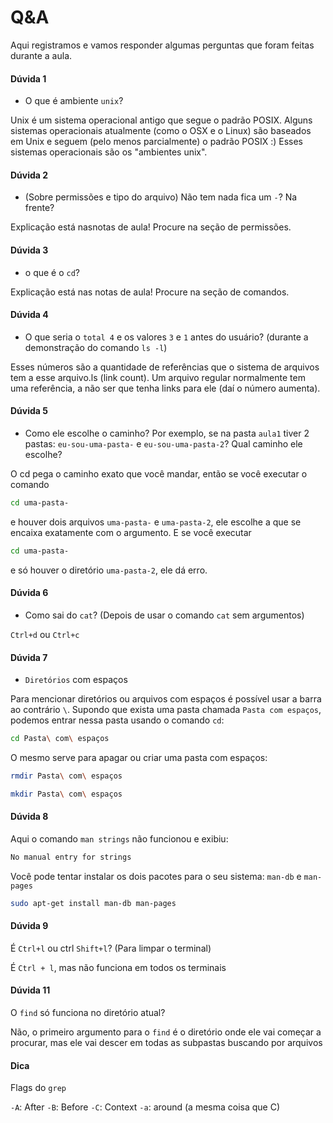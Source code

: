 # Q&A

Aqui registramos e vamos responder algumas perguntas que foram feitas durante a aula.

#### Dúvida 1

- O que é ambiente `unix`?

Unix é um sistema operacional antigo que segue o padrão POSIX. Alguns sistemas operacionais atualmente (como o OSX e o Linux) são baseados em Unix e seguem (pelo menos parcialmente) o padrão POSIX :) Esses sistemas operacionais são os "ambientes unix".

#### Dúvida 2

- (Sobre permissões e tipo do arquivo) Não tem nada fica um `-`? Na frente?

Explicação está nasnotas de aula! Procure na seção de permissões.

#### Dúvida 3

- o que é o `cd`?

Explicação está nas notas de aula! Procure na seção de comandos.

#### Dúvida 4

- O que seria o `total 4` e os valores `3` e `1` antes do usuário? (durante a demonstração do comando `ls -l`)

Esses números são a quantidade de referências que o sistema de arquivos tem a esse arquivo.ls (link count). Um arquivo regular normalmente tem uma referência, a não ser que tenha links para ele (daí o número aumenta).

#### Dúvida 5

- Como ele escolhe o caminho? Por exemplo, se na pasta `aula1` tiver 2 pastas: `eu-sou-uma-pasta-` e `eu-sou-uma-pasta-2`? Qual caminho ele escolhe?

O cd pega o caminho exato que você mandar, então se você executar o comando
```sh
cd uma-pasta-
```
e houver dois arquivos `uma-pasta-` e `uma-pasta-2`, ele escolhe a que se encaixa exatamente com o argumento. E se você executar 
```sh
cd uma-pasta-
```
e só houver o diretório `uma-pasta-2`, ele dá erro.

#### Dúvida 6

- Como sai do `cat`? (Depois de usar o comando `cat` sem argumentos)

`Ctrl+d` ou `Ctrl+c`

#### Dúvida 7

- `Diretórios` com espaços

Para mencionar diretórios ou arquivos com espaços é possível usar a barra ao contrário `\`.
Supondo que exista uma pasta chamada `Pasta com espaços`, podemos entrar nessa pasta usando o comando `cd`:


```sh
cd Pasta\ com\ espaços
```

O mesmo serve para apagar ou criar uma pasta com espaços:

```sh
rmdir Pasta\ com\ espaços
```

```sh
mkdir Pasta\ com\ espaços
```

#### Dúvida 8

Aqui o comando `man strings` não funcionou e exibiu:

```sh
No manual entry for strings
```

Você pode tentar instalar os dois pacotes para o seu sistema: `man-db` e `man-pages`

```sh
sudo apt-get install man-db man-pages
```

#### Dúvida 9

É `Ctrl+l` ou ctrl `Shift+l`? (Para limpar o terminal)

É `Ctrl + l`, mas não funciona em todos os terminais

#### Dúvida 11

O `find` só funciona no diretório atual?

Não, o primeiro argumento para o `find` é o diretório onde ele vai começar a procurar, mas ele vai descer em todas as subpastas buscando por arquivos

#### Dica

Flags do `grep`

`-A`: After
`-B`: Before
`-C`: Context
`-a`: around (a mesma coisa que C)

